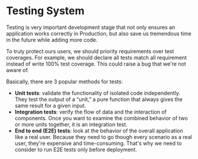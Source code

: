 # Testing System

Testing is very important development stage that not only ensures an application works correctly in Production, but also save us tremendous time in the future while adding more code.

To truly protect ours users, we should priority requirements over test coverages. For example, we should declare all tests match all requirement instead of write 100% test coverage. This could raise a bug that we're not aware of.

Basically, there are 3 popular methods for tests:

- **Unit tests**: validate the functionality of isolated code independently. They test the output of a “unit,” a pure function that always gives the same result for a given input.
- **Integration tests**: verify the flow of data and the interaction of components. Once you want to examine the combined behavior of two or more units together, it is an integration test.
- **End to end (E2E) tests**: look at the behavior of the overall application like a real user. Because they need to go though every scenario as a real user, they're expensive and time-consuming. That's why we need to consider to run E2E tests only before deployment.
